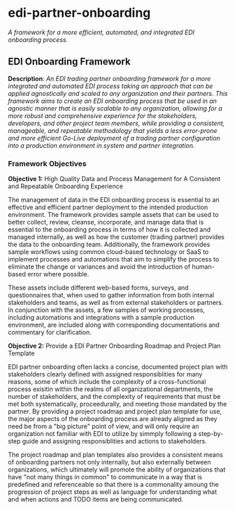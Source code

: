 # edi-partner-onboarding
_A framework for a more efficient, automated, and integrated EDI onboarding process._

## EDI Onboarding Framework  

 **Description**:  _An EDI trading partner onboarding framework for a more integrated and automated EDI process taking an approach that can be applied agnostically and scaled to any organization and their partners.  This framework aims to create an EDI onboarding process that be used in an agnostic manner that is easily scalable to any organization, allowing for a more robust and comprehensive experience for the stakeholders, developers, and other project team members, while providing a consistent, manageable, and repeatable methodology that yields a less error-prone and more efficient Go-Live deployment of a trading partner configuration into a production environment in system and partner integration._


### Framework Objectives  
  
**Objective 1:** High Quality Data and Process Management for A Consistent and Repeatable Onboarding Experience
  
The management of data in the EDI onboarding process is essential to an effective and efficient partner deployment to the intended production environment. The framework provides sample assets that can be used to better collect, review, cleanse, incorporate, and manage data that is essential to the onboarding process in terms of how it is collected and managed internally, as well as how the customer (trading partner) provides the data to the onboarding team.  Additionally, the framework provides sample workflows using common cloud-based technology or SaaS to implement processes and automations that aim to simplify the process to eliminate the change or variances and avoid the introduction of human-based error where possible.  
  
These assets include different web-based forms, surveys, and questionnaires that, when used to gather information from both internal stakeholders and teams, as well as from external stakeholders or partners.  In conjunction with the assets, a few samples of working processes, including automations and integrations with a sample production environment, are included along with corresponding documentations and commentary for clarification.


**Objective 2:**  Provide a EDI Partner Onboarding Roadmap and Project Plan Template  
  
EDI partner onboarding often lacks a concise, documented project plan with stakeholders clearly defined with assigned responsiblities for many reasons, some of which include the complexity of a cross-functional process exisitin within the realms of all organizational departments, the number of stakeholders, and the complexity of requirements that must be met both systematically, proceedurally, and meeting those mandated by the partner.  By providing a project roadmap and project plan template for use, the major aspects of the onboarding process are already aligned as they need be from a "big picture" point of view, and will only require an organization not familiar with EDI to utilize by simmply following a step-by-step guide and assigning responsiblities and actions to stakeholders.  
  
  The project roadmap and plan templates also provides a consistent means of onboarding partners not only internally, but also externally between organizations, which ultimately will promote the ability of organizations that have "not many things in common" to communicate in a way that is predefined and referenceable so that there is a commonality amoung the progression of project steps as well as language for understanding what and when actions and TODO items are being communicated.  
    
  
  
